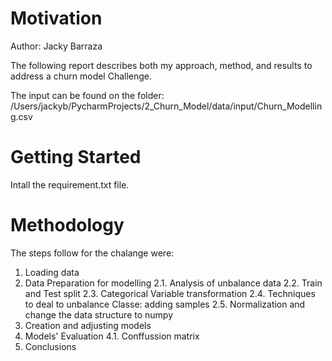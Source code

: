 # Motivation


Author: Jacky Barraza



The following report describes both my approach, method, and results to address a churn model Challenge. 



The input can be found on the folder: /Users/jackyb/PycharmProjects/2_Churn_Model/data/input/Churn_Modelling.csv




# Getting Started

Intall the requirement.txt file.



# Methodology

The steps follow for the chalange were:

  1. Loading data
  2. Data Preparation for modelling
      2.1. Analysis of unbalance data
      2.2. Train and Test split
      2.3. Categorical Variable transformation
      2.4. Techniques to deal to unbalance Classe: adding samples
      2.5. Normalization and change the data structure to numpy
  3. Creation and adjusting models
  4. Models' Evaluation
      4.1. Conffussion matrix
  5. Conclusions